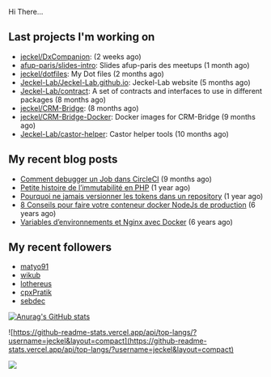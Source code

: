 Hi There...

## Last projects I'm working on

 - [jeckel/DxCompanion](https://github.com/jeckel/DxCompanion):  (2 weeks ago)
 - [afup-paris/slides-intro](https://github.com/afup-paris/slides-intro): Slides afup-paris des meetups (1 month ago)
 - [jeckel/dotfiles](https://github.com/jeckel/dotfiles): My Dot files (2 months ago)
 - [Jeckel-Lab/Jeckel-Lab.github.io](https://github.com/Jeckel-Lab/Jeckel-Lab.github.io): Jeckel-Lab website (5 months ago)
 - [Jeckel-Lab/contract](https://github.com/Jeckel-Lab/contract): A set of contracts and interfaces to use in different packages (8 months ago)
 - [jeckel/CRM-Bridge](https://github.com/jeckel/CRM-Bridge):  (8 months ago)
 - [jeckel/CRM-Bridge-Docker](https://github.com/jeckel/CRM-Bridge-Docker): Docker images for CRM-Bridge (9 months ago)
 - [Jeckel-Lab/castor-helper](https://github.com/Jeckel-Lab/castor-helper): Castor helper tools (10 months ago)

## My recent blog posts

- [Comment debugger un Job dans CircleCI](https://jeckel-lab.fr/ci-cd/2024/02/15/debugger-un-job-circleci.html) (9 months ago)
- [Petite histoire de l’immutabilité en PHP](https://jeckel-lab.fr/php/2023/10/02/histoire-immutabilite-en-php.html) (1 year ago)
- [Pourquoi ne jamais versionner les tokens dans un repository](https://jeckel-lab.fr/devops/2023/09/21/ne-pas-versionner-les-tokens-dans-git.html) (1 year ago)
- [8 Conseils pour faire votre conteneur docker NodeJs de production](https://jeckel-lab.fr/devops/2018/02/08/conteneur-nodejs-en-production.html) (6 years ago)
- [Variables d’environnements et Nginx avec Docker](https://jeckel-lab.fr/devops/2018/01/22/env-variables-nginx-docker.html) (6 years ago)

## My recent followers

- [matyo91](https://github.com/matyo91)
- [wikub](https://github.com/wikub)
- [lothereus](https://github.com/lothereus)
- [cpxPratik](https://github.com/cpxPratik)
- [sebdec](https://github.com/sebdec)


[![Anurag's GitHub stats](https://github-readme-stats.vercel.app/api?username=jeckel)](https://github.com/anuraghazra/github-readme-stats)

![https://github-readme-stats.vercel.app/api/top-langs/?username=jeckel&layout=compact](https://github-readme-stats.vercel.app/api/top-langs/?username=jeckel&layout=compact)

![](https://komarev.com/ghpvc/?username=jeckel&color=blue)
